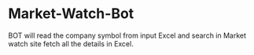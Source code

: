 # Market-Watch-Bot
BOT will read the company symbol from input Excel  and search in Market watch site fetch all the details in Excel.
